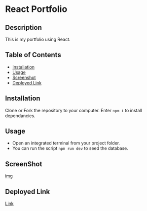 # React Portfolio

## Description

This is my portfolio using React.

## Table of Contents

- [Installation](#installation)
- [Usage](#usage)
- [Screenshot](#screenshot)
- [Deployed Link](#deployed-link)

## Installation

Clone or Fork the repository to your computer. Enter `npm i` to install dependancies.

## Usage

- Open an integrated terminal from your project folder.
- You can run the script `npm run dev` to seed the database.

## ScreenShot

[img](#)

## Deployed Link

[Link](https://teal-horse-86b235.netlify.app)
